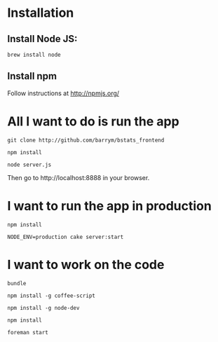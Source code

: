 # Installation

## Install Node JS:

    brew install node

## Install npm

Follow instructions at http://npmjs.org/

# All I want to do is run the app

    git clone http://github.com/barrym/bstats_frontend

    npm install

    node server.js

Then go to http://localhost:8888 in your browser.


# I want to run the app in production

    npm install

    NODE_ENV=production cake server:start

# I want to work on the code

    bundle

    npm install -g coffee-script

    npm install -g node-dev

    npm install

    foreman start
